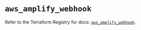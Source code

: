 # `aws_amplify_webhook`

Refer to the Terraform Registry for docs: [`aws_amplify_webhook`](https://registry.terraform.io/providers/hashicorp/aws/5.35.0/docs/resources/amplify_webhook).
